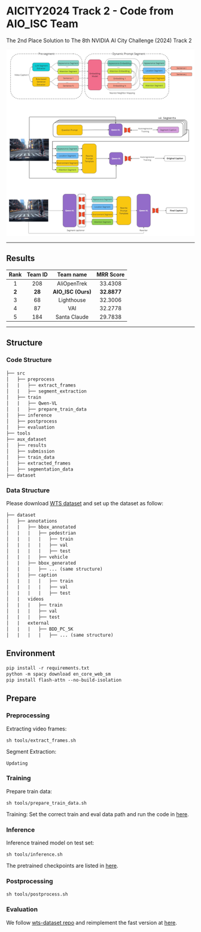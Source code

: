 # AICITY2024 Track 2 - Code from AIO_ISC Team

The 2nd Place Solution to The 8th NVIDIA AI City Challenge (2024) Track 2
<p align="center">
    <img src="figures/main_figure.jpg"/>
</p>

---
## Results

| **Rank**            |       **Team ID**       |         **Team name**          |             **MRR Score**              |
|:--------------------:|:-----------------------------:|:----------------------------:|:---------------------------------:|
| 1 |   208   |   AliOpenTrek   |   33.4308    |
| **2** |   **28**  | **AIO_ISC (Ours)** |   **32.8877**   |
| 3 |   68  |      Lighthouse       |   32.3006    |
| 4 |   87 |    VAI     |   32.2778    |
| 5 |   184  |    Santa Claude	    |   29.7838    |

---

## Structure
### Code Structure
```
├── src
│   ├── preprocess
│   |   ├── extract_frames
│   |   ├── segment_extraction
│   ├── train
│   |   ├── Qwen-VL
│   |   ├── prepare_train_data
│   ├── inference
│   ├── postprocess
│   ├── evaluation
├── tools
├── aux_dataset
│   ├── results
│   ├── submission
│   ├── train_data
│   ├── extracted_frames
│   ├── segmentation_data
├── dataset
```

### Data Structure
Please download [WTS dataset](https://github.com/woven-visionai/wts-dataset) and set up the dataset as follow:
```
├── dataset
│   ├── annotations
│   |   ├── bbox_annotated
│   |   |   ├── pedestrian
│   |   |   |   ├── train
│   |   |   |   ├── val
│   |   |   |   ├── test
│   |   |   ├── vehicle
│   |   ├── bbox_generated
│   |   |   ├── ... (same structure)
│   |   ├── caption
│   |   |   |   ├── train
│   |   |   |   ├── val
│   |   |   |   ├── test
│   |   videos
│   |   |   ├── train
│   |   |   ├── val
│   |   |   ├── test
│   |   external
│   |   |   ├── BDD_PC_5K
│   |   |   |   ├── ... (same structure)
```

## Environment
```
pip install -r requirements.txt
python -m spacy download en_core_web_sm
pip install flash-attn --no-build-isolation
```

## Prepare
### Preprocessing
Extracting video frames:
```
sh tools/extract_frames.sh
```

Segment Extraction:
```
Updating
```

### Training
Prepare train data:
```
sh tools/prepare_train_data.sh
```

Training:
Set the correct train and eval data path and run the code in [here](src/train/Qwen-VL/finetune/finetune_lora_single_gpu.sh).

### Inference
Inference trained model on test set:
```
sh tools/inference.sh
```
The pretrained checkpoints are listed in [here](src/inference/ckpt.json). 

### Postprocessing
```
sh tools/postprocess.sh
```

### Evaluation
We follow [wts-dataset repo](https://github.com/woven-visionai/wts-dataset) and reimplement the fast version at [here](src/evaluation/metrics.py).